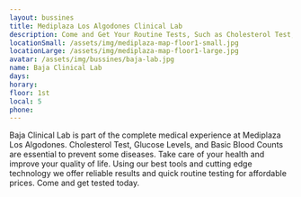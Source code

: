 ```yaml
---
layout: bussines
title: Mediplaza Los Algodones Clinical Lab 
description: Come and Get Your Routine Tests, Such as Cholesterol Test, Glucose Levels and Basic Bloods Counts Here at Baja Clinical Lab, Located in Mediplaza Los Algodones. 
locationSmall: /assets/img/mediplaza-map-floor1-small.jpg
locationLarge: /assets/img/mediplaza-map-floor1-large.jpg
avatar: /assets/img/bussines/baja-lab.jpg
name: Baja Clinical Lab
days:
horary: 
floor: 1st
local: 5
phone: 
---
```

Baja Clinical Lab is part of the complete medical experience at Mediplaza Los Algodones. Cholesterol Test, Glucose Levels, and Basic Blood Counts are essential to prevent some diseases. Take care of your health and improve your quality of life. Using our best tools and cutting edge technology we offer reliable results and quick routine testing for affordable prices. 
Come and get tested today.